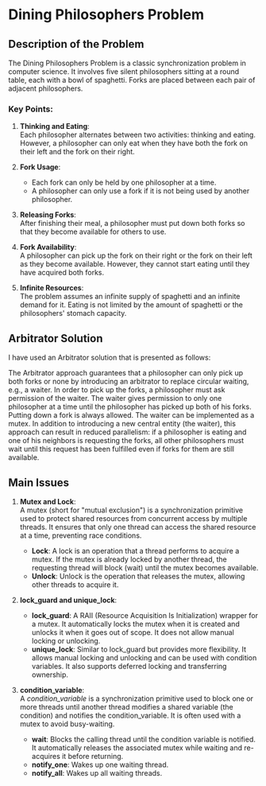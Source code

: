 # Dining Philosophers Problem

## Description of the Problem

The Dining Philosophers Problem is a classic synchronization problem in computer
science. It involves five silent philosophers sitting at a round table, each with
a bowl of spaghetti. Forks are placed between each pair of adjacent philosophers.

### Key Points:

1. **Thinking and Eating**:  
   Each philosopher alternates between two activities: thinking and eating.
   However, a philosopher can only eat when they have both the fork on their left
   and the fork on their right.

2. **Fork Usage**:  
   - Each fork can only be held by one philosopher at a time.  
   - A philosopher can only use a fork if it is not being used by another
     philosopher.

3. **Releasing Forks**:  
   After finishing their meal, a philosopher must put down both forks so that
   they become available for others to use.

4. **Fork Availability**:  
   A philosopher can pick up the fork on their right or the fork on their left as
   they become available. However, they cannot start eating until they have
   acquired both forks.

5. **Infinite Resources**:  
   The problem assumes an infinite supply of spaghetti and an infinite demand for
   it. Eating is not limited by the amount of spaghetti or the philosophers'
   stomach capacity.

## Arbitrator Solution

I have used an Arbitrator solution that is presented as follows:

The Arbitrator approach guarantees that a philosopher can only pick up both forks
or none by introducing an arbitrator to replace circular waiting, e.g., a waiter.
In order to pick up the forks, a philosopher must ask permission of the waiter.
The waiter gives permission to only one philosopher at a time until the
philosopher has picked up both of his forks. Putting down a fork is always
allowed. The waiter can be implemented as a mutex. In addition to introducing a
new central entity (the waiter), this approach can result in reduced parallelism:
if a philosopher is eating and one of his neighbors is requesting the forks, all
other philosophers must wait until this request has been fulfilled even if forks
for them are still available.

## Main Issues

1. **Mutex and Lock**:  
   A mutex (short for "mutual exclusion") is a synchronization primitive used to
   protect shared resources from concurrent access by multiple threads. It
   ensures that only one thread can access the shared resource at a time,
   preventing race conditions.

   - **Lock**: A lock is an operation that a thread performs to acquire a mutex.
     If the mutex is already locked by another thread, the requesting thread will
     block (wait) until the mutex becomes available.  
   - **Unlock**: Unlock is the operation that releases the mutex, allowing other
     threads to acquire it.

2. **lock_guard and unique_lock**:  
   - **lock_guard**: A RAII (Resource Acquisition Is Initialization) wrapper for
     a mutex. It automatically locks the mutex when it is created and unlocks it
     when it goes out of scope. It does not allow manual locking or unlocking.  
   - **unique_lock**: Similar to lock_guard but provides more flexibility. It
     allows manual locking and unlocking and can be used with condition
     variables. It also supports deferred locking and transferring ownership.

3. **condition_variable**:  
   A *condition_variable* is a synchronization primitive used to block one or
   more threads until another thread modifies a shared variable (the condition)
   and notifies the condition_variable. It is often used with a mutex to avoid
   busy-waiting.

   - **wait**: Blocks the calling thread until the condition variable is
     notified. It automatically releases the associated mutex while waiting and
     re-acquires it before returning.  
   - **notify_one**: Wakes up one waiting thread.  
   - **notify_all**: Wakes up all waiting threads.
